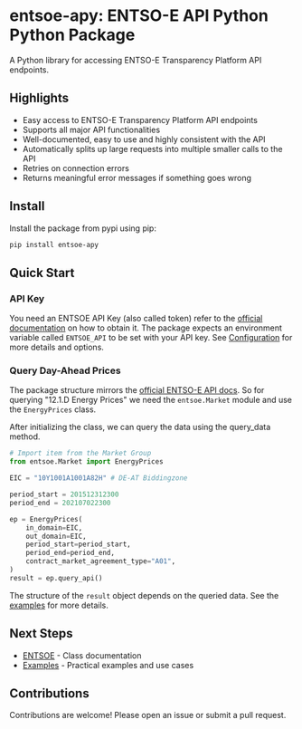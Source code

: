 # entsoe-apy: ENTSO-E API Python Python Package

A Python library for accessing ENTSO-E Transparency Platform API endpoints.

## Highlights

- Easy access to ENTSO-E Transparency Platform API endpoints
- Supports all major API functionalities
- Well-documented, easy to use and highly consistent with the API
- Automatically splits up large requests into multiple smaller calls to the API
- Retries on connection errors
- Returns meaningful error messages if something goes wrong

## Install

Install the package from pypi using pip:

```sh
pip install entsoe-apy
```

## Quick Start

### API Key

You need an ENTSOE API Key (also called token) refer to the [official documentation](https://transparencyplatform.zendesk.com/hc/en-us/articles/12845911031188-How-to-get-security-token) on how to obtain it. The package expects an environment variable called `ENTSOE_API` to be set with your API key. See [Configuration](./configuration.md) for more details and options.

### Query Day-Ahead Prices

The package structure mirrors the [official ENTSO-E API docs](https://documenter.getpostman.com/view/7009892/2s93JtP3F6). So for querying "12.1.D Energy Prices" we need the `entsoe.Market` module and use the `EnergyPrices` class.

After initializing the class, we can query the data using the query_data method.

```python
# Import item from the Market Group
from entsoe.Market import EnergyPrices

EIC = "10Y1001A1001A82H" # DE-AT Biddingzone

period_start = 201512312300
period_end = 202107022300

ep = EnergyPrices(
    in_domain=EIC,
    out_domain=EIC,
    period_start=period_start,
    period_end=period_end,
    contract_market_agreement_type="A01",
)
result = ep.query_api()
```

The structure of the `result` object depends on the queried data. See the [examples](./examples.md) for more details.

## Next Steps

- [ENTSOE](./ENTSOE/index.md) - Class documentation
- [Examples](./examples.md) - Practical examples and use cases


## Contributions

Contributions are welcome! Please open an issue or submit a pull request.